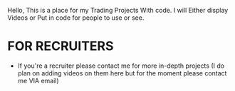 Hello, This is a place for my Trading Projects With code. I will Either display Videos or Put in code for people to use or see.

# FOR RECRUITERS #
- If you're a recruiter please contact me for more in-depth projects (I do plan on adding videos on them here but for the moment please contact me VIA email)
